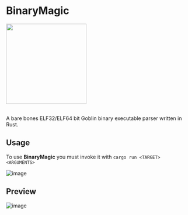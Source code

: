 # BinaryMagic
<img src="https://github.com/PlatinumVoyager/BinaryMagic/assets/116006542/3fbfead0-5b42-4c41-94fb-ec2bb8bda1f8" height=220 width=220/>

</br>
</br>

A bare bones ELF32/ELF64 bit Goblin binary executable parser written in Rust.

## Usage
To use **BinaryMagic** you must invoke it with `cargo run <TARGET> <ARGUMENTS>`

![image](https://github.com/PlatinumVoyager/BinaryMagic/assets/116006542/be0feb54-80ca-40a4-a547-ef213cd3f9d9)

## Preview
![image](https://github.com/PlatinumVoyager/BinaryMagic/assets/116006542/942dcec1-5eba-43b4-be17-f5ecc224f76f)
